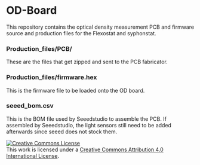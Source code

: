 # OD-Board
This repository contains the optical density measurement PCB and firmware source
 and production files for the Flexostat and syphonstat.

### Production_files/PCB/
These are the files that get zipped and sent to the PCB fabricator.

### Production_files/firmware.hex
This is the firmware file to be loaded onto the OD board.  

### seeed_bom.csv
This is the BOM file used by Seeedstudio to assemble the PCB.  If assembled by
Seeedstudio, the light sensors still need to be added afterwards since seeed
does not stock them.

<a rel="license" href="http://creativecommons.org/licenses/by/4.0/"><img alt="Creative Commons License" style="border-width:0" src="https://i.creativecommons.org/l/by/4.0/88x31.png" /></a><br />This work is licensed under a <a rel="license" href="http://creativecommons.org/licenses/by/4.0/">Creative Commons Attribution 4.0 International License</a>.
